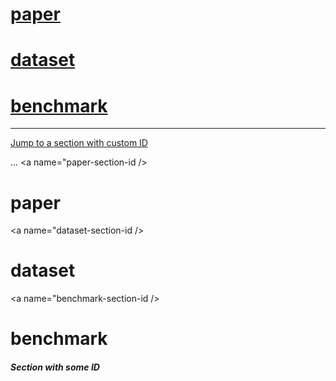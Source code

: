 # [paper](#paper-section-id)
# [dataset](#dataset-section-id)
# [benchmark](#benchmark-section-id)
-------------------------------------
[Jump to a section with custom ID](#some-id)

...
<a name="paper-section-id />
# paper

<a name="dataset-section-id />
# dataset

<a name="benchmark-section-id />
# benchmark



<a name="some-id" />

##### Section with some ID
